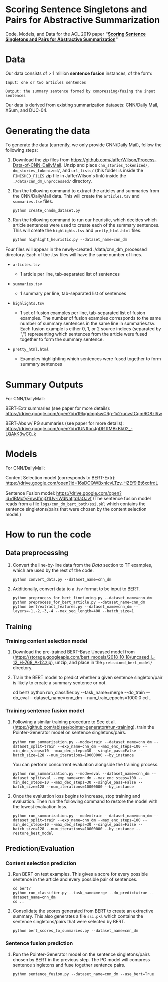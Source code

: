 # Scoring Sentence Singletons and Pairs for Abstractive Summarization
Code, Models, and Data for the ACL 2019 paper **"[Scoring Sentence Singletons and Pairs for Abstractive Summarization](https://www.aclweb.org/anthology/P19-1209)"**

# Data

Our data consists of > 1 million **sentence fusion** instances, of the form: 

    Input: one or two articles sentences

    Output: the summary sentence formed by compressing/fusing the input sentences

Our data is derived from existing summarization datasets: CNN/Daily Mail, XSum, and DUC-04.

# Generating the data

To generate the data (currently, we only provide CNN/Daily Mail), follow the following steps:

1) Download the zip files from https://github.com/JafferWilson/Process-Data-of-CNN-DailyMail. Unzip and place `cnn_stories_tokenized/`, `dm_stories_tokenized/`, and `url_lists/` (this folder is inside the `FINISHED_FILES` zip file in JafferWilson's link) inside the `./data/cnn_dm_unprocessed/` directory.
2) Run the following command to extract the articles and summaries from the CNN/DailyMail data. This will create the `articles.tsv` and `summaries.tsv` files.

    ```
    python create_cnndm_dataset.py
    ```
3) Run the following command to run our heuristic, which decides which article sentences were used to create each of the summary sentences. This will create the `highlights.tsv` and `pretty_html.html` files.

    ```
    python highlight_heuristic.py --dataset_name=cnn_dm
    ```

Four files will appear in the newly-created ./data/cnn_dm_processed directory. Each of the .tsv files will have the same number of lines.

* `articles.tsv`
    * 1 article per line, tab-separated list of sentences

* `summaries.tsv`
    * 1 summary per line, tab-separated list of sentences

* `highlights.tsv`
    * 1 set of fusion examples per line, tab-separated list of fusion examples. The number of fusion examples corresponds to the same number of summary sentences in the same line in summaries.tsv. Each fusion example is either 0, 1, or 2 source indices (separated by ",") representing which sentences from the article were fused together to form the summary sentence.

* `pretty_html.html`
    * Examples highlighting which sentences were fused together to form summary sentences



# Summary Outputs

For CNN/DailyMail:

BERT-Extr summaries (see paper for more details): https://drive.google.com/open?id=19Ixgdmp5wCRg-1x2runvstCqm6O8zlRw

BERT-Abs w/ PG summaries (see paper for more details): https://drive.google.com/open?id=1UNftonJgDRTtMBkBk02_-LQAkK3wC0_k

# Models

For CNN/DailyMail:

Content Selection model (corresponds to BERT-Extr): https://drive.google.com/open?id=16sDOQWBxnIcvLTzv_HZEf9IBt6xqfrdL

Sentence Fusion model: https://drive.google.com/open?id=1BMcfyFnwJfmjO1Uv-iWdNatjtp1aOJvf
(The sentence fusion model reads from a file `logs/cnn_dm_bert_both/ssi.pkl` which contains the sentence singletons/pairs that were chosen by the content selection model.)

# How to run the code

## Data preprocessing

1) Convert the line-by-line data from the *Data* section to TF examples, which are used by the rest of the code.

    ```
    python convert_data.py --dataset_name=cnn_dm
    ```

2) Additionally, convert data to a .tsv format to be input to BERT.

    ```
    python preprocess_for_bert_finetuning.py --dataset_name=cnn_dm
    python preprocess_for_bert_article.py --dataset_name=cnn_dm
    python bert/extract_features.py --dataset_name=cnn_dm --layers=-1,-2,-3,-4 --max_seq_length=400 --batch_size=1
    ```

## Training

### Training content selection model

1) Download the pre-trained BERT-Base Uncased model from (https://storage.googleapis.com/bert_models/2018_10_18/uncased_L-12_H-768_A-12.zip), unzip, and place in the `pretrained_bert_model/` directory.

2) Train the BERT model to predict whether a given sentence singleton/pair is likely to create a summary sentence or not.

    cd bert/
    python run_classifier.py --task_name=merge --do_train --do_eval --dataset_name=cnn_dm --num_train_epochs=1000.0
    cd ..
    

### Training sentence fusion model

1) Following a similar training procedure to See et al. (https://github.com/abisee/pointer-generator#run-training), train the Pointer-Generator model on sentence singletons/pairs.
    ```
    python run_summarization.py --mode=train --dataset_name=cnn_dm --dataset_split=train --exp_name=cnn_dm --max_enc_steps=100 --min_dec_steps=10 --max_dec_steps=30 --single_pass=False --batch_size=128 --num_iterations=10000000 --by_instance
    ```
    You can perform concurrent evaluation alongside the training process.

    ```
    python run_summarization.py --mode=eval --dataset_name=cnn_dm --dataset_split=val --exp_name=cnn_dm --max_enc_steps=100 --min_dec_steps=10 --max_dec_steps=30 --single_pass=False --batch_size=128 --num_iterations=10000000 --by_instance
    ```
    

2) Once the evaluation loss begins to increase, stop training and evaluation. Then run the following command to restore the model with the lowest evaluation loss.
    ```
    python run_summarization.py --mode=train --dataset_name=cnn_dm --dataset_split=train --exp_name=cnn_dm --max_enc_steps=100 --min_dec_steps=10 --max_dec_steps=30 --single_pass=False --batch_size=128 --num_iterations=10000000 --by_instance --restore_best_model
    ```

## Prediction/Evaluation

### Content selection prediction

1) Run BERT on test examples. This gives a score for every possible sentence in the article and every possible pair of sentences.
    ```
    cd bert/
    python run_classifier.py --task_name=merge --do_predict=true --dataset_name=cnn_dm
    cd ..
    ```

2) Consolidate the scores generated from BERT to create an extractive summary. This also generates a file `ssi.pkl` which contains the sentence singletons/pairs that were selected by BERT.
    ```
    python bert_scores_to_summaries.py --dataset_name=cnn_dm
    ```

### Sentence fusion prediction

1) Run the Pointer-Generator model on the sentence singletons/pairs chosen by BERT in the previous step. The PG model will compress sentence singletons and fuse together sentence pairs.
    ```
    python sentence_fusion.py --dataset_name=cnn_dm --use_bert=True
    ```



